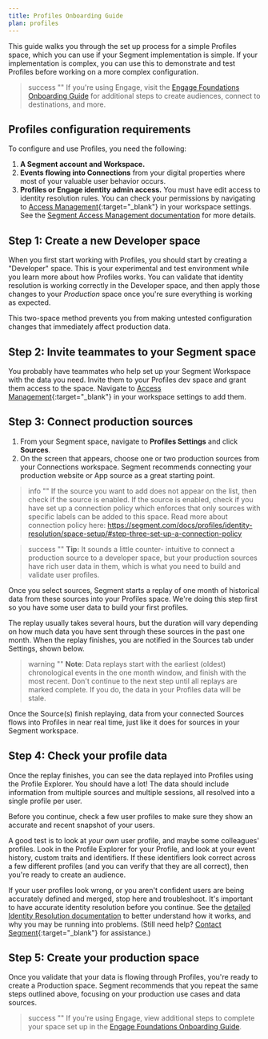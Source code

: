 ```yaml
---
title: Profiles Onboarding Guide
plan: profiles
---
```


This guide walks you through the set up process for a simple Profiles space, which you can use if your Segment implementation is simple. If your implementation is complex, you can use this to demonstrate and test Profiles before working on a more complex configuration.

> success ""
> If you're using Engage, visit the [Engage Foundations Onboarding Guide](/docs/engage/quickstart) for additional steps to create audiences, connect to destinations, and more. 

## Profiles configuration requirements

To configure and use Profiles, you need the following:

1. **A Segment account and Workspace.**
2. **Events flowing into Connections** from your digital properties where most of your valuable user behavior occurs.
3. **Profiles or Engage identity admin access.** You must have edit access to identity resolution rules. You can check your permissions by navigating to [Access Management](https://app.segment.com/goto-my-workspace/settings/access-management){:target="_blank"} in your workspace settings. See the [Segment Access Management documentation](/docs/segment-app/iam/) for more details.

## Step 1: Create a new Developer space

When you first start working with Profiles, you should start by creating a "Developer" space. This is your experimental and test environment while you learn more about how Profiles works. You can validate that identity resolution is working correctly in the Developer space, and then apply those changes to your *Production* space once you're sure everything is working as expected.

This two-space method prevents you from making untested configuration changes that immediately affect production data.

<!-- TODO: I can't see this in any of the spaces I'm an admin in
To create a Engage space:
1. In your Segment workspace, click **Engage** from the left-navigation.
2.  -->

## Step 2: Invite teammates to your Segment space

You probably have teammates who help set up your Segment Workspace with the data you need. Invite them to your Profiles dev space and grant them access to the space. Navigate to [Access Management](https://app.segment.com/goto-my-workspace/settings/access-management){:target="_blank"} in your workspace settings to add them.

<!-- TODO: actually add steps here -->

## Step 3: Connect production sources

1. From your Segment space, navigate to **Profiles Settings** and click **Sources**.
2. On the screen that appears, choose one or two production sources from your Connections workspace.
   Segment recommends connecting your production website or App source as a great starting point.
   
> info ""
> If the source you want to add does not appear on the list, then check if the source is enabled. If the source is enabled, check if you have set up a connection policy which enforces that only sources with specific labels can be added to this space. Read more about connection policy here: https://segment.com/docs/profiles/identity-resolution/space-setup/#step-three-set-up-a-connection-policy

> success ""
> **Tip:** It sounds a little counter- intuitive to connect a production source to a developer space, but your production sources have rich user data in them, which is what you need to build and validate user profiles.

Once you select sources, Segment starts a replay of one month of historical data from these sources into your Profiles space. We're doing this step first so you have some user data to build your first profiles.

The replay usually takes several hours, but the duration will vary depending on how much data you have sent through these sources in the past one month. When the replay finishes, you are notified in the Sources tab under Settings, shown below.

> warning ""
> **Note**: Data replays start with the earliest (oldest) chronological events in the one month window, and finish with the most recent. Don't continue to the next step until all replays are marked complete. If you do, the data in your Profiles data will be stale.

Once the Source(s) finish replaying, data from your connected Sources flows into Profiles in near real time, just like it does for sources in your Segment workspace.


## Step 4: Check your profile data

Once the replay finishes, you can see the data replayed into Profiles using the Profile Explorer. You should have a lot! The data should include information from multiple sources and multiple sessions, all resolved into a single profile per user.

Before you continue, check a few user profiles to make sure they show an accurate and recent snapshot of your users.

A good test is to look at _your own_ user profile, and maybe some colleagues' profiles. Look in the Profile Explorer for your Profile, and look at your event history, custom traits and identifiers. If these identifiers look correct across a few different profiles (and you can verify that they are all correct), then you're ready to create an audience.

If your user profiles look wrong, or you aren't confident users are being accurately defined and merged, stop here and troubleshoot. It's important to have accurate identity resolution before you continue. See the [detailed Identity Resolution documentation](/docs/profiles/identity-resolution/) to better understand how it works, and why you may be running into problems. (Still need help? [Contact Segment](https://segment.com/help/contact/){:target="_blank"} for assistance.)

## Step 5: Create your production space

Once you validate that your data is flowing through Profiles, you're ready to create a Production space. Segment recommends that you repeat the same steps outlined above, focusing on your production use cases and data sources.

> success ""
> If you're using Engage, view additional steps to complete your space set up in the [Engage Foundations Onboarding Guide](/docs/engage/quickstart).

